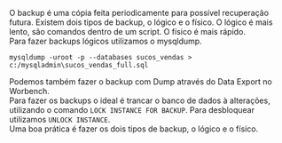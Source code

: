 O backup é uma cópia feita periodicamente para possível recuperação futura. Existem dois tipos de backup, o lógico e o físico. O lógico é mais lento, são comandos dentro de um script. O físico é mais rápido.<br>
Para fazer backups lógicos utilizamos o mysqldump.
```
mysqldump -uroot -p --databases sucos_vendas > c:/mysqladmin\sucos_vendas_full.sql
```
Podemos também fazer o backup com Dump através do Data Export no Worbench.<br>
Para fazer os backups o ideal é trancar o banco de dados à alterações, utilizando o comando `LOCK INSTANCE FOR BACKUP`. Para desbloquear utilizamos `UNLOCK INSTANCE`.<br>
Uma boa prática é fazer os dois tipos de backup, o lógico e o físico.